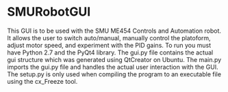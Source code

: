 # SMURobotGUI
This GUI is to be used with the SMU ME454 Controls and Automation robot. It allows the user to switch auto/manual, manually control the platoform, adjust motor speed, and experiment with the PID gains. To run you must have Python 2.7 and the PyQt4 library. The gui.py file contains the actual gui structure which was generated using QtCreator on Ubuntu. The main.py imports the gui.py file and handles the actual user interaction with the GUI. The setup.py is only used when compiling the program to an executable file using the cx_Freeze tool.
